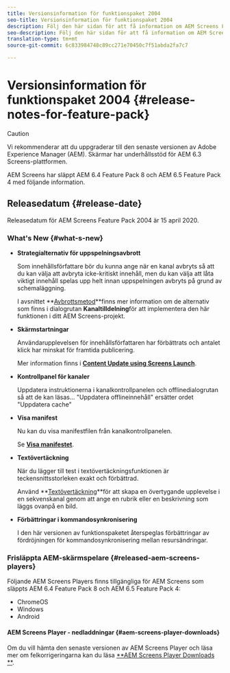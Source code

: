 ```yaml
---
title: Versionsinformation för funktionspaket 2004
seo-title: Versionsinformation för funktionspaket 2004
description: Följ den här sidan för att få information om AEM Screens Feature Pack 20204 släppt den 15 april 2020.
seo-description: Följ den här sidan för att få information om AEM Screens Feature Pack 20204 släppt den 15 april 2020.
translation-type: tm+mt
source-git-commit: 6c833984748c89cc271e70450c7f51abda2fa7c7

---
```



# Versionsinformation för funktionspaket 2004 {#release-notes-for-feature-pack}

>[!CAUTION]
>
>Vi rekommenderar att du uppgraderar till den senaste versionen av Adobe Experience Manager (AEM). Skärmar har underhållsstöd för AEM 6.3 Screens-plattformen.

AEM Screens har släppt AEM 6.4 Feature Pack 8 och AEM 6.5 Feature Pack 4 med följande information.

## Releasedatum {#release-date}

Releasedatum för AEM Screens Feature Pack 2004 är 15 april 2020.

### What&#39;s New {#what-s-new}

* **Strategialternativ för uppspelningsavbrott**

   Som innehållsförfattare bör du kunna ange när en kanal avbryts så att du kan välja att avbryta icke-kritiskt innehåll, men du kan välja att låta viktigt innehåll spelas upp helt innan uppspelningen avbryts på grund av schemaläggning.

   I avsnittet **[Avbrottsmetod](/help/user-guide/channel-assignment.md#interruption-method-channel)**finns mer information om de alternativ som finns i dialogrutan **Kanaltilldelning**för att implementera den här funktionen i ditt AEM Screens-projekt.

* **Skärmstartningar**

   Användarupplevelsen för innehållsförfattaren har förbättrats och antalet klick har minskat för framtida publicering.

   Mer information finns i **[Content Update using Screens Launch](launches.md)**.

* **Kontrollpanel för kanaler**

   Uppdatera instruktionerna i kanalkontrollpanelen och offlinedialogrutan så att de kan läsas... &quot;Uppdatera offlineinnehåll&quot; ersätter ordet &quot;Uppdatera cache&quot;


* **Visa manifest**

   Nu kan du visa manifestfilen från kanalkontrollpanelen.

   Se **[Visa manifestet](/help/user-guide/managing-channels.md#view-manifest)**.

* **Textövertäckning**

   När du lägger till test i textövertäckningsfunktionen är teckensnittsstorleken exakt och förbättrad.

   Använd **[Textövertäckning](text-overlay.md)**för att skapa en övertygande upplevelse i en sekvenskanal genom att ange en rubrik eller en beskrivning som läggs ovanpå en bild.

* **Förbättringar i kommandosynkronisering**

   I den här versionen av funktionspaketet återspeglas förbättringar av fördröjningen för kommandosynkronisering mellan resursändringar.

### Frisläppta AEM-skärmspelare {#released-aem-screens-players}

Följande AEM Screens Players finns tillgängliga för AEM Screens som släppts AEM 6.4 Feature Pack 8 och AEM 6.5 Feature Pack 4:

* ChromeOS
* Windows
* Android

#### AEM Screens Player - nedladdningar {#aem-screens-player-downloads}

Om du vill hämta den senaste versionen av AEM Screens Player och läsa mer om felkorrigeringarna kan du läsa [**AEM Screens Player Downloads **](https://download.macromedia.com/screens/).
